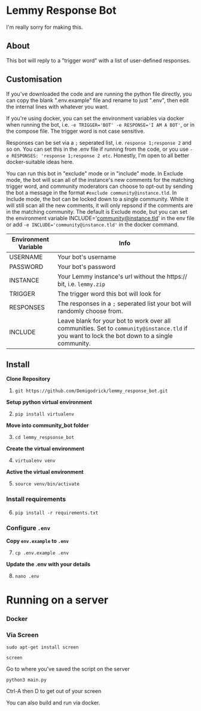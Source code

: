 # Lemmy Response Bot
I'm really sorry for making this.

## About
This bot will reply to a "trigger word" with a list of user-defined responses. 

## Customisation
If you've downloaded the code and are running the python file directly, you can copy the blank ".env.example" file and rename to just ".env", then edit the internal lines with whatever you want.

If you're using docker, you can set the environment variables via docker when running the bot, i.e. `-e TRIGGER='BOT' -e RESPONSE='I AM A BOT'`, or in the compose file. The trigger word is not case sensitive.

Responses can be set via a `;` seperated list, i.e. `response 1;response 2` and so on. You can set this in the .env file if running from the code, or you use `-e RESPONSES: 'response 1;response 2 etc`. Honestly, I'm open to all better docker-suitable ideas here.

You can run this bot in "exclude" mode or in "include" mode. In Exclude mode, the bot will scan all of the instance's new comments for the matching trigger word, and community moderators can choose to opt-out by sending the bot a message in the format `#exclude community@instance.tld`. In Include mode, the bot can be locked down to a single community. While it will still scan all the new comments, it will only repsond if the comments are in the matching community. The default is Exclude mode, but you can set the environment variable INCLUDE='community@instance.tld' in the env file or add `-e INCLUDE='community@instance.tld'` in the docker command.

| Environment Variable    | Info |
| -------- | ------- |
| USERNAME  | Your bot's username    |
| PASSWORD | Your bot's password     |
| INSTANCE    | Your Lemmy instance's url without the https:// bit, i.e. `lemmy.zip`    |
| TRIGGER   | The trigger word this bot will look for   |
| RESPONSES | The responses in a `;` seperated list your bot will randomly choose from. |
| INCLUDE   | Leave blank for your bot to work over all communities. Set to `community@instance.tld` if you want to lock the bot down to a single community. |



## Install

**Clone Repository**

1. `git https://github.com/Demigodrick/lemmy_response_bot.git`

**Setup python virtual environment**

2. `pip install virtualenv`

**Move into community_bot folder**

3. `cd lemmy_respsonse_bot`

**Create the virtual environment**

4. `virtualenv venv`

**Active the virtual environment**

5. `source venv/bin/activate`

### Install requirements

6. `pip install -r requirements.txt`

### Configure `.env`
**Copy `env.example` to `.env`**

7. `cp .env.example .env`

**Update the .env with your details**

8. `nano .env`

# Running on a server

### Docker



### Via Screen

`sudo apt-get install screen`

`screen `

Go to where you've saved the script on the server

`python3 main.py`

Ctrl-A then D to get out of your screen

You can also build and run via docker.
